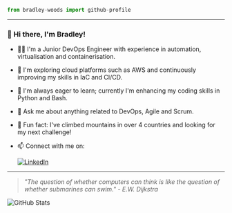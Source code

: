 ```python
from bradley-woods import github-profile
```

---

### 👋 Hi there, I'm Bradley!

- 👨‍💻 I'm a Junior DevOps Engineer with experience in automation, virtualisation and containerisation.
- 🔭 I'm exploring cloud platforms such as AWS and continuously improving my skills in IaC and CI/CD.
- 🌱 I'm always eager to learn; currently I'm enhancing my coding skills in Python and Bash.
- 💬 Ask me about anything related to DevOps, Agile and Scrum.
- 🗻 Fun fact: I've climbed mountains in over 4 countries and looking for my next challenge!
- 📫 Connect with me on:

  [![LinkedIn](https://img.shields.io/badge/LinkedIn-0077B5?style=for-the-badge&logo=linkedin&logoColor=white)](https://www.linkedin.com/in/bradley-christian-woods/)
  
---
  
  > *"The question of whether computers can think is like the question of whether submarines can swim." - E.W. Dijkstra*
    
    
    
  ![GitHub Stats](https://github-readme-stats.vercel.app/api?username=bradley-woods&theme=tokyonight&show_icons=true&hide=issues,contribs)
  

